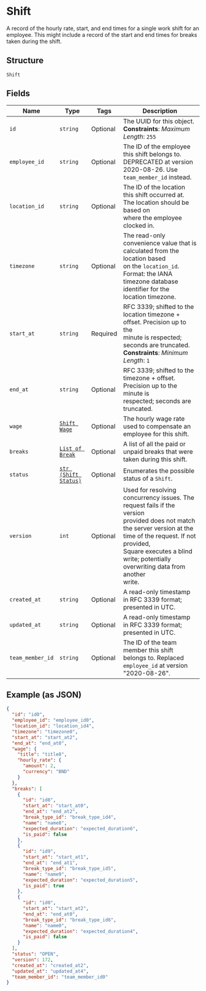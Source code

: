 
# Shift

A record of the hourly rate, start, and end times for a single work shift
for an employee. This might include a record of the start and end times for breaks
taken during the shift.

## Structure

`Shift`

## Fields

| Name | Type | Tags | Description |
|  --- | --- | --- | --- |
| `id` | `string` | Optional | The UUID for this object.<br>**Constraints**: *Maximum Length*: `255` |
| `employee_id` | `string` | Optional | The ID of the employee this shift belongs to. DEPRECATED at version 2020-08-26. Use `team_member_id` instead. |
| `location_id` | `string` | Optional | The ID of the location this shift occurred at. The location should be based on<br>where the employee clocked in. |
| `timezone` | `string` | Optional | The read-only convenience value that is calculated from the location based<br>on the `location_id`. Format: the IANA timezone database identifier for the<br>location timezone. |
| `start_at` | `string` | Required | RFC 3339; shifted to the location timezone + offset. Precision up to the<br>minute is respected; seconds are truncated.<br>**Constraints**: *Minimum Length*: `1` |
| `end_at` | `string` | Optional | RFC 3339; shifted to the timezone + offset. Precision up to the minute is<br>respected; seconds are truncated. |
| `wage` | [`Shift Wage`](../../doc/models/shift-wage.md) | Optional | The hourly wage rate used to compensate an employee for this shift. |
| `breaks` | [`List of Break`](../../doc/models/break.md) | Optional | A list of all the paid or unpaid breaks that were taken during this shift. |
| `status` | [`str (Shift Status)`](../../doc/models/shift-status.md) | Optional | Enumerates the possible status of a `Shift`. |
| `version` | `int` | Optional | Used for resolving concurrency issues. The request fails if the version<br>provided does not match the server version at the time of the request. If not provided,<br>Square executes a blind write; potentially overwriting data from another<br>write. |
| `created_at` | `string` | Optional | A read-only timestamp in RFC 3339 format; presented in UTC. |
| `updated_at` | `string` | Optional | A read-only timestamp in RFC 3339 format; presented in UTC. |
| `team_member_id` | `string` | Optional | The ID of the team member this shift belongs to. Replaced `employee_id` at version "2020-08-26". |

## Example (as JSON)

```json
{
  "id": "id0",
  "employee_id": "employee_id0",
  "location_id": "location_id4",
  "timezone": "timezone0",
  "start_at": "start_at2",
  "end_at": "end_at0",
  "wage": {
    "title": "title8",
    "hourly_rate": {
      "amount": 2,
      "currency": "BND"
    }
  },
  "breaks": [
    {
      "id": "id8",
      "start_at": "start_at0",
      "end_at": "end_at2",
      "break_type_id": "break_type_id4",
      "name": "name8",
      "expected_duration": "expected_duration6",
      "is_paid": false
    },
    {
      "id": "id9",
      "start_at": "start_at1",
      "end_at": "end_at1",
      "break_type_id": "break_type_id5",
      "name": "name9",
      "expected_duration": "expected_duration5",
      "is_paid": true
    },
    {
      "id": "id0",
      "start_at": "start_at2",
      "end_at": "end_at0",
      "break_type_id": "break_type_id6",
      "name": "name0",
      "expected_duration": "expected_duration4",
      "is_paid": false
    }
  ],
  "status": "OPEN",
  "version": 172,
  "created_at": "created_at2",
  "updated_at": "updated_at4",
  "team_member_id": "team_member_id0"
}
```

